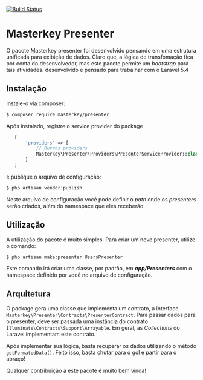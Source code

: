 [![Build Status](https://travis-ci.org/devLopez/Presenter.svg?branch=master)](https://travis-ci.org/devLopez/Presenter)

Masterkey Presenter
===================

O pacote Masterkey presenter foi desenvolvido pensando em uma estrutura unificada para exibição de dados. Claro que, a lógica de transfomação fica por conta do desenvolvedor, mas este pacote permite um *bootstrap* para tais atividades. desenvolvido e pensado para trabalhar com o Laravel 5.4

Instalação
----------
 Instale-o via composer:

 ```sh
 $ composer require masterkey/presenter
 ```

 Após instalado, registre o service provider do package

 ```php
    [
        'providers' => [
            // Outros providers
            Masterkey\Presenter\Providers\PresenterServiceProvider::class,
        ]
    ]
 ```

 e publique o arquivo de configuração:

 ```sh
 $ php artisan vendor:publish
 ```

 Neste arquivo de configuração você pode definir o *path* onde os *presenters* serão criados, além do namespace que eles receberão.

 Utilização
 ----------
 A utilização do pacote é muito simples. Para criar um novo presenter, utilize o comando:

 ```sh
 $ php artisan make:presenter UsersPresenter
 ```

 Este comando irá criar uma classe, por padrão, em ***app/Presenters*** com o namespace definido por você no arquivo de configuração.

 Arquitetura
 -----------
 O package gera uma classe que implementa um contrato, a interface `Masterkey\Presenter\Contracts\PresenterContract`. Para passar dados para o presenter, deve ser passada uma instância do contrato `Ìlluminate\Contracts\Support\Arrayable`. Em geral, as *Collections* do Laravel implementam este contrato.

 Após implementar sua lógica, basta recuperar os dados utilizando o método `getFormatedData()`. Feito isso, basta chutar para o gol e partir para o abraço!

 Qualquer contribuição a este pacote é muito bem vinda!
